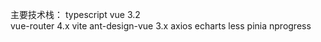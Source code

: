 主要技术栈：
typescript
vue 3.2  
vue-router 4.x
vite
ant-design-vue 3.x
axios
echarts
less
pinia
nprogress
